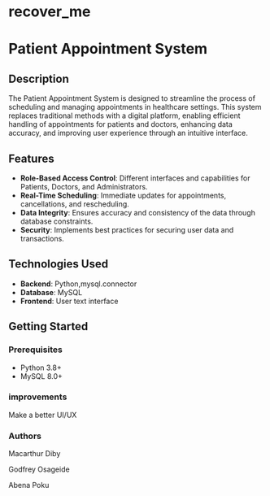 # recover_me
# Patient Appointment System

## Description
The Patient Appointment System is designed to streamline the process of scheduling and managing appointments in healthcare settings. This system replaces traditional methods with a digital platform, enabling efficient handling of appointments for patients and doctors, enhancing data accuracy, and improving user experience through an intuitive interface.

## Features
- **Role-Based Access Control**: Different interfaces and capabilities for Patients, Doctors, and Administrators.
- **Real-Time Scheduling**: Immediate updates for appointments, cancellations, and rescheduling.
- **Data Integrity**: Ensures accuracy and consistency of the data through database constraints.
- **Security**: Implements best practices for securing user data and transactions.

## Technologies Used
- **Backend**: Python,mysql.connector
- **Database**: MySQL
- **Frontend**: User text interface

## Getting Started

### Prerequisites
- Python 3.8+
- MySQL 8.0+

### improvements
Make a better UI/UX

### Authors
Macarthur Diby

Godfrey Osageide

Abena Poku


